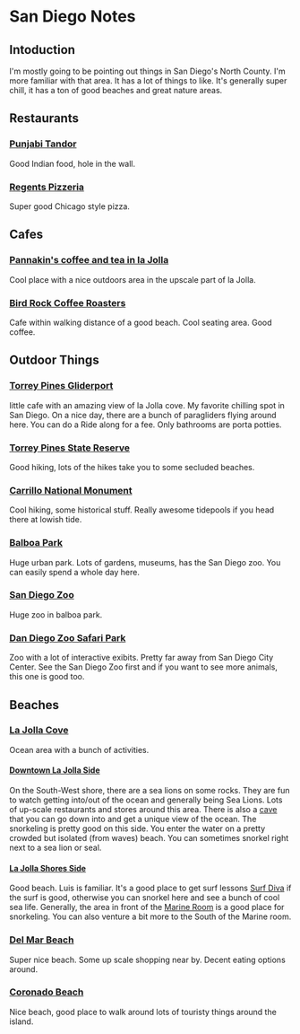 # San Diego Notes

## Intoduction

I'm mostly going to be pointing out things in San Diego's North County. I'm more familiar with that area. It has a lot of things to like. It's generally super chill, it has a ton of good beaches and great nature areas.

## Restaurants

### [Punjabi Tandor](https://www.yelp.com/biz/punjabi-tandoor-san-diego)

Good Indian food, hole in the wall.

### [Regents Pizzeria](https://www.yelp.com/biz/regents-pizzeria-san-diego-2)

Super good Chicago style pizza.

## Cafes

### [Pannakin's coffee and tea in la Jolla](https://www.yelp.com/biz/pannikin-coffee-and-tea-la-jolla)

Cool place with a nice outdoors area in the upscale part of la Jolla. 

### [Bird Rock Coffee Roasters](https://www.yelp.com/biz/bird-rock-coffee-roasters-la-jolla)

Cafe within walking distance of a good beach. Cool seating area. Good coffee.

## Outdoor Things

### [Torrey Pines Gliderport](https://goo.gl/maps/EbXDqLypqTt)

little cafe with an amazing view of la Jolla cove. My favorite chilling spot in San Diego. On a nice day, there are a bunch of paragliders flying around here. You can do a Ride along for a fee. Only bathrooms are porta potties.

### [Torrey Pines State Reserve](https://goo.gl/maps/UmmZFw1qoN42)

Good hiking, lots of the hikes take you to some secluded beaches.

### [Carrillo National Monument](https://goo.gl/maps/TDHCj9XZpS42)

Cool hiking, some historical stuff. Really awesome tidepools if you head there at lowish tide.

### [Balboa Park](https://goo.gl/maps/uGaLsoBoZQo)

Huge urban park. Lots of gardens, museums, has the San Diego zoo. You can easily spend a whole day here. 

### [San Diego Zoo](https://goo.gl/maps/KoiBxAn21YJ2)

Huge zoo in balboa park.

### [Dan Diego Zoo Safari Park](https://goo.gl/maps/6ueeGiT7Uy72)

Zoo with a lot of interactive exibits. Pretty far away from San Diego City Center. See the San Diego Zoo first and if you want to see more animals, this one is good too.

## Beaches

### [La Jolla Cove](https://goo.gl/maps/q5BabsYyRrk)

Ocean area with a bunch of activities. 

#### [Downtown La Jolla Side](https://goo.gl/maps/q5BabsYyRrk)

On the South-West shore, there are a sea lions on some rocks. They are fun to watch getting into/out of the ocean and generally being Sea Lions. Lots of up-scale restaurants and stores around this area. There is also a [cave](https://goo.gl/maps/bFJGRKHVRUM2) that you can go down into and get a unique view of the ocean. The snorkeling is pretty good on this side. You enter the water on a pretty crowded but isolated (from waves) beach. You can sometimes snorkel right next to a sea lion or seal.

#### [La Jolla Shores Side](https://goo.gl/maps/4xTsFcFPZnM2)

Good beach. Luis is familiar. It's a good place to get surf lessons [Surf Diva](https://goo.gl/maps/taE9etrUXcA2) if the surf is good, otherwise you can snorkel here and see a bunch of cool sea life. Generally, the area in front of the [Marine Room](https://goo.gl/maps/CHumuyqGMFq) is a good place for snorkeling. You can also venture a bit more to the South of the Marine room.

### [Del Mar Beach](https://goo.gl/maps/ASrfpsm6zX22)

Super nice beach. Some up scale shopping near by. Decent eating options around. 

### [Coronado Beach](https://goo.gl/maps/9mwoRJ6UWrR2)

Nice beach, good place to walk around lots of touristy things around the island.










